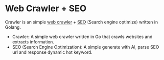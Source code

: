 # Web Crawler + SEO

Crawler is an simple [web crawler](/crawler-service/README.md) + [SEO](/seo-service/README.md) (Search engine optimize) written in Golang.


- Crawler: A simple web crawler written in Go that crawls websites and extracts information.
- SEO (Search Engine Optimization): A simple generate with AI, parse SEO url and response dynamic hot keyword.


